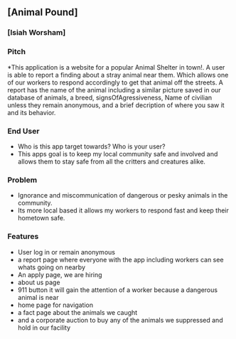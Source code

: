 ## [Animal Pound]

### [Isiah Worsham]

### Pitch
*This application is a website for a popular Animal Shelter in town!. A user is able to report a finding about a stray animal near them. Which allows one of our workers to respond accordingly to get that animal off the streets. A report has the name of the animal including a similar picture saved in our database of animals, a breed, signsOfAgressiveness, Name of civilian unless they remain anonymous, and a brief decription of where you saw it and its behavior.

### End User
* Who is this app target towards? Who is your user?
* This apps goal is to keep my local community safe and involved and allows them to stay safe from all the critters and creatures alike.

### Problem
* Ignorance and miscommunication of dangerous or pesky animals in the community.  
* Its more local based it allows my workers to respond fast and keep their hometown safe.

### Features
* User log in or remain anonymous
* a report page where everyone with the app including workers can see whats going on nearby 
* An apply page, we are hiring
* about us page
* 911 button it will gain the attention of a worker because a dangerous animal is near
* home page for navigation
* a fact page about the animals we caught
* and a corporate auction to buy any of the animals we suppressed and hold in our facility